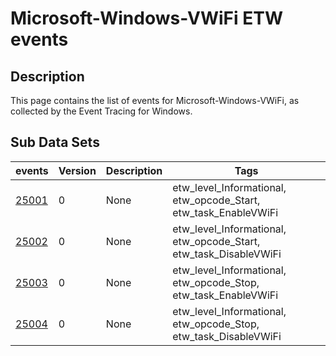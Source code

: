 # Microsoft-Windows-VWiFi ETW events

## Description
This page contains the list of events for Microsoft-Windows-VWiFi, as collected by the Event Tracing for Windows.

## Sub Data Sets
|events|Version|Description|Tags|
|---|---|---|---|
|[25001](events/event-25001.md)|0|None|etw_level_Informational, etw_opcode_Start, etw_task_EnableVWiFi|
|[25002](events/event-25002.md)|0|None|etw_level_Informational, etw_opcode_Start, etw_task_DisableVWiFi|
|[25003](events/event-25003.md)|0|None|etw_level_Informational, etw_opcode_Stop, etw_task_EnableVWiFi|
|[25004](events/event-25004.md)|0|None|etw_level_Informational, etw_opcode_Stop, etw_task_DisableVWiFi|
